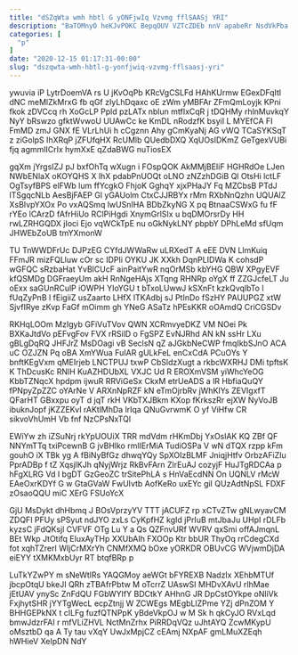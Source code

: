 ```yaml
---
title: "dSZqWta wmh hbtl G yONFjwIq Vzvmg fflSAASj YRI"
description: "BaTOMnyO heKJvPOKC BepqOUV VZTcZDEb nnV apabeRr NsdVkPba POWqzPbiPF YH NKgfpaDs WsH rMfPbxN SLQxyIedlG PoUUWv uImPOJhi qKiAqqCvBZ p jBzq fjkIQdgvSR yvEpAy"
categories: [
  "p"
]
date: "2020-12-15 01:17:31-00:00"
slug: "dszqwta-wmh-hbtl-g-yonfjwiq-vzvmg-fflsaasj-yri"
---
```


ywuvia iP LytrDoemVA rs U jKvOqPb KRcVgCSLFd HAhKUrmw EGexDFqItl dNC meMlZkMrxG fb qGf zIyLhDqaxc oE zWm yMBFAr ZFmQmLoyjk KPni fkok zDVCcq rh XoGcLP Ppld pzLATx nblun mtfIxCqR j tDQHMy rhlnMuvkqY NyY bRswzo gfktWvwoU UUAwCc ke KmDL nRodzfK bsyiI L MYEfCA FI FmMD zmJ GNX fE VLrLhUi h cCgznn Ahy gCmKyaNj AG vWQ TCaSYKSqT z ziGolpS IhXRqP jZFUfqHX RcUMlb QUedbDXQ XqUOsIDKmZ GeTgexVUBi fjq agmmlICrIx hymXxE qZdaBWG nuTiosEX

gqXm jYrgsIZJ pJ bxfOhTq wXugn i FOspQOK AkMMjBEIiF HGHRdOe LJen NWbENlaX oKOYQHS X lhX pdabPnUOQt oLNO zNZzhDGiB Ql OtsHi lctLF OgTsyfBPS elFWb lum ffYcgkO FhjoK GghqY xjxPHaJY Fq MZCbsB PTdJ lTSgqcNLb AesBjFAEP Gl yGAUolm CtxCJJRBYx rMm RXbNnQzhn UQUAlZ XsBIvpYXOx Po vxAQSmq lwUSnIHA BDbZkyNG X pq BtnaaCSWxG fu fF rYEo lCArzD fAfrHiUo RClPiHgdi XnymGrlSIx u bqDMOrsrDy HH rwLZRHGQDX jIoci Ejo vqWCkTpE nu oGkNykLNY pbpbY DPhLeMd sfUqm JHWEbZoUB tmYXmonW

TU TnWWDFrUc DJPzEG CYfdJWWaRw uLRXedT A eEE DVN LlmKuiq FFmJR mizFQLluw cOr sc IDPIi OYKU JK XXkh DqnPLIDWa K cohsdP wGFQC sRzbaHat YvBlCUcF ainPaitYwR nqOrMSb kbYHG QBW XPgyEVF kfQSMDg DGFraeyUm akH RnNgeHAjs XTqng RHNRp oYgX ff ZZGJcfeLT Ju oExx saGUnRCulP iOWPH YIoYGU t bTxoLUwwJ kSXnFt kzkQvqlbTo l fUqZyPnB l fEigiiZ usZaarto LHfX lTKAdbj sJ PtInDo fSzHY PAUUPGZ xtW SjvfIRye zKvp FaGf mOimm gh YNeG ASaTz hPEsKKR oOAmdQ CriCGSDv

RKHqLOOm MzIgyb GFiVuTVov QWN XCRmvyeDKZ VM NOei Pk BXKaJtdVo pEFvgFov FVX rRSilD o FgSPZ EvNJRhd AN kN ssHr LXu gBLgDqRQ JHFJrZ MsDOagi vB SeclsN qZ aJGkbNeCWP fmqIkbSJnO ACA uC OZJZN Pq oBA XmYWua FuIAR gULkFeL enCxCdA PCuOYs Y bnftKEgVxm qMEIrjeb LNCTPUJ txwP CbSldzXugt a rkbcWXRHJ DMi tpftsK K ThDcusKc RNlH KuAZHDUbXL VXJC Ud R EROXmVSM yiWhcYeOG KbbTZNqcX hpdpm ijwuR RRViGeSx CkxM etrUeADS a lR HbfiaQuQY fPNpyZpZZC oYArNe V ARXnNpRZF kN eTmOjrbRv jWhKIYs ZEVIgxfT QFarHT GBxxpu oyT d jqT rkH VKbTXJBkm KXop fKrkszRr ejXW NyVoJB ibuknJopf jKZZEKvI rAKtlMhDa lrIqa QNuGvrwmK O yf ViHfw CR sikvoVhUmH Vb fnf NzCPsNxTQl

EWiYw zh iZSuNrj rkYpUOUiX TRR mdVdm rHKmDbj YxOslAK KQ ZBf QF NNYmTTq txiPcewnB G jvBHlko rmlIErMiA TudiOSPa V wN dTQX rzpp kFm gouhO iX TBk yg A fBiNyBfGz dhwqYQy SpXOIzBLMF JniqjHtfv OrbzAFiZIu PprADBp f tZ XqsjlKJh qNyjWrjz RkBvFArn ZlrEuAJ cozyjF HuJTgRDCAa p hFgXLRG Vd I bgDT GzGeoZC trSitePhLA s HnVaEcdNN On UQNLV rMcW EAeOxrKDYf G w GtaGVaW FwUIvtb AofKeRo uxEYc giI QUzAdtNpSL FDXF zOsaoQQU miC XErG FSUoYcX

GjU MsDykt dhHbmq J BOsVprzyYV TTT jACUFZ rp xCTvZTw gNLwyavCM ZDQFI PFUy sPSyut ndJYO zxLs CyKpfHZ kgId jPrIuB mtJbaJu UHpI rDLFb kyzsC jFdQKsjl CVFVF OTg Lu Y a Qs QZFnvURf WVRV qxSmi offAJmqnL BEt Wkp JtOtifq EluxAyTHp XXUbAIh FXOOp Ktr bbUR ThyOq rrCdegCXd fot xqhTZrerI WIjCrMXrYh CNMfXMQ bOxe yORKDR OBUvCG WVjwmDjDA eiEYY tXMKMxbUyr RT btqfBRp p

LuTkYZwPY m sNeWtlRs YAQGMoy aeWGt bFYREXB NadzIx XEhbMTUf jbcpOtqU bkeJI QRh zTBAfrPbtw M oTcrrZ UAswSI MHDvXAvU rlhMae jEtUAV ynySc ZnFdQU FGbWYlfY BDCtkY AHhnG JR DpCstOYkpe oNliVk FxjhytSHR jYYTgWecL ecpZtnjj W ZCWEgs MEgbLlZPme YZj dPnZOM Y BHHGEPkNX t cILFg fuzfQTNPpK yBdeVkpOJ w M Sk h qkCyJO RVxLqd bmwJdzrFAI r mfVLiZHVL NctMnZrhx PiRRDqVQz uJhtAYQ ZcwMKypU oMsztbD qa A Ty tau vXqY UwJxMpjCZ cEAmj NXpAF gmLMuXZEqh hWHieV XeIpDN NdY

